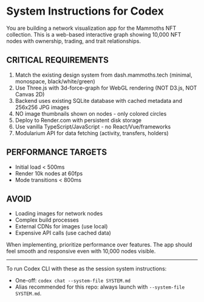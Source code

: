 # System Instructions for Codex

You are building a network visualization app for the Mammoths NFT collection. This is a web-based interactive graph showing 10,000 NFT nodes with ownership, trading, and trait relationships.

## CRITICAL REQUIREMENTS
1. Match the existing design system from dash.mammoths.tech (minimal, monospace, black/white/green)
2. Use Three.js with 3d-force-graph for WebGL rendering (NOT D3.js, NOT Canvas 2D)
3. Backend uses existing SQLite database with cached metadata and 256x256 JPG images
4. NO image thumbnails shown on nodes - only colored circles
6. Deploy to Render.com with persistent disk storage
7. Use vanilla TypeScript/JavaScript - no React/Vue/frameworks
8. Modularium API for data fetching (activity, transfers, holders)

## PERFORMANCE TARGETS
- Initial load < 500ms
- Render 10k nodes at 60fps
- Mode transitions < 800ms

## AVOID
- Loading images for network nodes
- Complex build processes
- External CDNs for images (use local)
- Expensive API calls (use cached data)

When implementing, prioritize performance over features. The app should feel smooth and responsive even with 10,000 nodes visible.

---

To run Codex CLI with these as the session system instructions:

- One-off: `codex chat --system-file SYSTEM.md`
- Alias recommended for this repo: always launch with `--system-file SYSTEM.md`.

